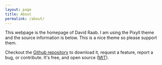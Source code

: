 ```yaml
---
layout: page
title: About
permalink: /about/
---
```


This webpage is the homepage of David Raab. I am using the Pixyll theme and the source information is below. This is a nice theme so please support them. 

Checkout the [Github repository](https://github.com/johnotander/pixyll) to download it,
request a feature, report a bug, or contribute. It's free, and open source
([MIT](http://opensource.org/licenses/MIT)).
